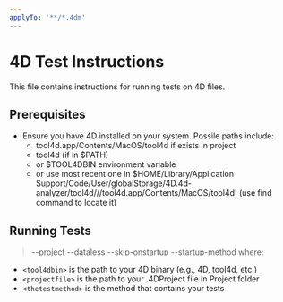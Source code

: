 ```yaml
---
applyTo: '**/*.4dm'
---
```


# 4D Test Instructions
This file contains instructions for running tests on 4D files.

## Prerequisites
- Ensure you have 4D installed on your system. Possile paths include:
  - tool4d.app/Contents/MacOS/tool4d if exists in project
  - tool4d (if in $PATH)
  - or $TOOL4DBIN environment variable
  - or use most recent one in $HOME/Library/Application Support/Code/User/globalStorage/4D.4d-analyzer/tool4d/<version>/<changelist>/tool4d.app/Contents/MacOS/tool4d' (use find command to locate it)
  
## Running Tests

> <tool4dbin> --project <projectfile> --dataless --skip-onstartup --startup-method <thetestmethod>
where:
- `<tool4dbin>` is the path to your 4D binary (e.g., 4D, tool4d, etc.)
- `<projectfile>` is the path to your .4DProject file in Project folder
- `<thetestmethod>` is the method that contains your tests
